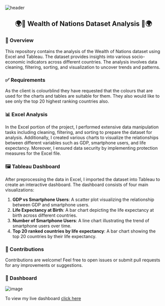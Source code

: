 <link rel="stylesheet" href="style.css"> </link>

![header](https://capsule-render.vercel.app/api?type=slice&height=200&&color=0:00FF17,100:0080FF&text=Wealth%20of%20Nations&fontSize=50&fontAlignY=33&fontAlign=72&rotate=13&stroke=000000&strokeWidth=2&fontColor=fff)

## <div align="center">🌍🌟 Wealth of Nations Dataset Analysis 🌟🌍</div>

### 🚀 Overview
This repository contains the analysis of the Wealth of Nations dataset using Excel and Tableau. The dataset provides insights into various socio-economic indicators across different countries. The analysis involves data cleaning, filtering, sorting, and visualization to uncover trends and patterns.

### ✅ Requirements
As the client is colourblind they have requested that the colours that are used for the charts and tables are suitable for them. They also would like to see only the top 20 highest ranking countries also.

### 📊 Excel Analysis
In the Excel portion of the project, I performed extensive data manipulation tasks including cleaning, filtering, and sorting to prepare the dataset for analysis. Additionally, I created various charts to visualize the relationships between different variables such as GDP, smartphone users, and life expectancy. Moreover, I ensured data security by implementing protection measures for the Excel file.

### 🖼️ Tableau Dashboard
After preprocessing the data in Excel, I imported the dataset into Tableau to create an interactive dashboard. The dashboard consists of four main visualizations:
1. **GDP vs Smartphone Users**: A scatter plot visualizing the relationship between GDP and smartphone users.
2. **Life Expectancy at Birth**: A bar chart depicting the life expectancy at birth across different countries.
3. **Number of Smartphone Users**: A line chart illustrating the trend of smartphone users over time.
4. **Top 20 ranked countries by life expectancy**: A bar chart showing the top 20 countries by their life expectancy.

### 👥 Contributions
Contributions are welcome! Feel free to open issues or submit pull requests for any improvements or suggestions.

### 🎨 Dashboard
![image](https://github.com/ElizabethM91/Excel-and-Tableau-Project-using-Wealth-of-Nations/assets/13765069/293c50a3-9209-4eb3-b8b6-c40d9e2e136c)

To view my live dashboard [click here](https://public.tableau.com/app/profile/elizabeth.muir/viz/TheWealthofNations_17113745329420/WealthofNations)
